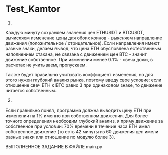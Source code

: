 # Test_Kamtor

1.

Каждую минуту сохраняем значения цен ETHUSDT и BTCUSDT, вычисляем изменение цены для обоих коинов - выясняем направление движения (положительное / отрицательное). 
Если направления имеют разные знаки, делаем вывод, что цена ETH обусловлена естественным наполнением стакана, не связана с движением цен BTC - значит движение собственное.
При изменении менее 0.1% - свеча дожи, в расчетах не учитываем, пропускаем.

Так же будет правильно учитывать коэффициент изменения, но для этого нужен глубокий анализ рынка, поэтому введу свое условие: если отношение свеч ETH к BTC равно 3 при одинаковом знаке, то движение читается собственным.


2.

Если правильно понял, программа должна выводить цену ETH при изменении на 1% именно при собственном движении. Для более точного определения необходим глубокий анализ, я приму движение за собственное при условии: 70% времени в течение часа ETH имел собственное движение (то есть 42 минуты из 60 движения цен имели разные знаки или отношение по модулю более 3).

ВЫПОЛНЕННОЕ ЗАДАНИЕ В ФАЙЛЕ main.py
